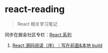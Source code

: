 # react-reading

> React 相关学习笔记

同步在掘金社区专栏：[React 系列](https://juejin.cn/column/7092689892295049253)

1. [React 源码阅读（序）｜写在前面&本地 build](./chapter1-Preface_and_buid.md)
